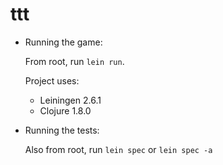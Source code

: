 # ttt

- Running the game:

  From root, run `lein run`.

  Project uses:
    - Leiningen 2.6.1
    - Clojure 1.8.0

- Running the tests:

  Also from root, run `lein spec` or `lein spec -a`
